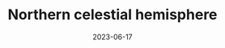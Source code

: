 ---
title: "Northern celestial hemisphere"
cc-type: hashtag
date: 2023-06-17
hashtag: northern-celestial-hemisphere
opposite:
  - Southern celestial hemisphere
subdivision-of:
  - celestial sphere
tags:
  - astronomy
---